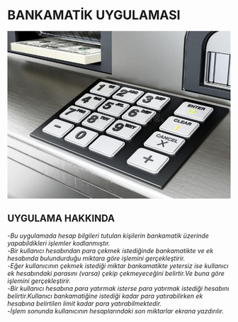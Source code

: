 # BANKAMATİK UYGULAMASI

![images_bank](https://github.com/senanariin/bankamatik_uyg/blob/master/images_bank.jpg)

## UYGULAMA HAKKINDA

  -*Bu uygulamada hesap bilgileri tutulan kişilerin bankamatik üzerinde yapabildikleri işlemler kodlanmıştır.* <br/>
  -*Bir kullanıcı hesabından para çekmek istediğinde bankamatikte ve ek hesabında bulundurduğu miktara göre işlemini gerçekleştirir.* <br/>
  -*Eğer kullanıcının çekmek istediği miktar bankamatikte yetersiz ise kullanıcı ek hesabındaki parasını (varsa) çekip çekmeyeceğini belirtir.Ve buna göre işlemini gerçekleştirir.*       <br/>
  -*Bir kullanıcı hesabına para yatırmak isterse para yatırmak istediği hesabını belirtir.Kullanıcı bankamatiğine istediği kadar para yatırabilirken ek hesabına belirtilen limit kadar para yatırabilmektedir.* <br/>
  -*İşlem sonunda kullanıcının hesaplarındaki son miktarlar ekrana yazdırılır.*
